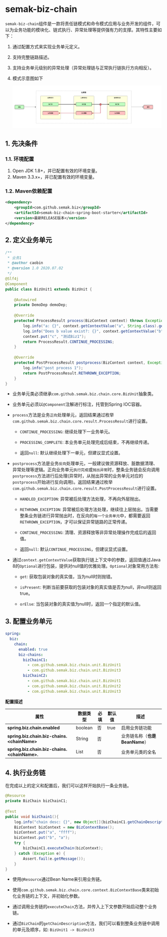 # semak-biz-chain

`semak-biz-chain`组件是一款将责任链模式和命令模式应用与业务开发的组件，可以为业务功能的模块化、链式执行、异常处理等提供强有力的支撑。其特性主要如下：


1. 通过配置方式来实现业务单元定义。

1. 支持完整链路描述。

1. 支持业务单元级别的异常处理（异常处理链与正常执行链执行方向相反）。

1. 模式示意图如下

   ![image-20230208131313202](.assets/image-20230208131313202.png)



## 1. 先决条件
### 1.1. 环境配置

1. Open JDK 1.8+，并已配置有效的环境变量。
1. Maven 3.3.x+，并已配置有效的环境变量。



### 1.2. Maven依赖配置
```xml
<dependency>
    <groupId>com.github.semak.biz</groupId>
    <artifactId>semak-biz-chain-spring-boot-starter</artifactId>
    <version>最新RELEASE版本</version>
</dependency>
```




## 2. 定义业务单元
```java
/**
 * 业务1
 * @author caobin
 * @version 1.0 2020.07.02
 */
@Slf4j
@Component
public class BizUnit1 extends BizUnit {

    @Autowired
    private DemoDep demoDep;

    @Override
    protected ProcessResult process(BizContext context) throws Exception {
        log.info("a: {}", context.getContextValue("a", String.class).get());
        log.info("Does b value exist?: {}", context.getContextValue("b", String.class).isPresent());
        context.put("c", "测试Biz1");
        return ProcessResult.CONTINUE_PROCESSING;
    }

    @Override
    protected PostProcessResult postprocess(BizContext context, Exception exception) {
        log.info("post process 1");
        return PostProcessResult.RETHROWN_EXCEPTION;
    }
}
```

- 业务单元类必须继承`com.github.semak.biz.chain.core.BizUnit`抽象类。

- 业务单元必须以`@Component`注解进行标注，托管到Spring IOC容器。

- `process`方法是业务`正向`处理单元，返回结果通过枚举`com.github.semak.biz.chain.core.result.ProcessResult`进行设置。
   - `CONTINUE_PROCESSING`: 继续处理下一业务单元。

   - `PROCESSING_COMPLETE`: 本业务单元处理完成后结束，不再继续传递。

   - 返回`null`: 默认继续处理下一单元，但建议显式设置。

- `postprocess`方法是业务`反向`处理单元，一般建议做资源释放、脏数据清理、异常处理等逻辑。正向业务单元`执行完成`或`抛出异常`时，整条业务链会反向调用`postprocess`方法进行后处理(异常时，从抛出异常的业务单元对应的`postprocess`开始进行反向调用)。返回结果通过枚举`com.github.semak.biz.chain.core.result.PostProcessResult`进行设置。
   - `HANDLED_EXCEPTION`: 异常被后处理方法处理，不再向外层抛出。

   - `RETHROWN_EXCEPTION`: 异常被后处理方法处理，继续往上层抛出。当需要整条业务链进行异常抛出时，在反向的`每一个业务单元`中，都需要返回`RETHROWN_EXCEPTION`，才可以保证异常链路的正常传递。

   - `CONTINUE_PROCESSING`: 清理、资源释放等非异常处理操作完成后的返回值。

   - 返回`null`: 默认`CONTINUE_PROCESSING`，但建议显式设置。

- 通过`context.getContextValue`获取执行链上下文中的参数，返回值通过Java 8的`Optional`进行包装，提供对null值的优雅处理。`Optional`对象常用方法有:
   - `get`: 获取包装对象的真实值，当为null时则抛错。

   - `isPresent`: 判断当前要获取的包装对象的真实值是否为null，非null则返回true。

   - `orElse`: 当包装对象的真实值为null时，返回一个指定的默认值。



## 3. 配置业务单元
```yaml
spring:
  biz:
    chain:
      enabled: true
      biz-chains:
        bizChainC1:
          - com.github.semak.biz.chain.unit.BizUnit1
          - com.github.semak.biz.chain.unit.BizUnit3
        bizChainC2:
          - com.github.semak.biz.chain.unit.BizUnit1
          - com.github.semak.biz.chain.unit.BizUnit2
          - com.github.semak.biz.chain.unit.BizUnit3
```
**配置描述**

| **属性** | **数据类型** | **必填** | **默认值** | **描述** |
| --- | --- | --- | --- | --- |
| **spring.biz.chain.enabled** | boolean | 否 | true | 启用业务链功能 |
| **spring.biz.chain.biz-chains.&lt;chainName&gt;** | String | 否 |  | 业务链名称（**也是BeanName**） |
| **spring.biz.chain.biz-chains.&lt;chainName&gt;.<units>** | List<String> | 否 |  | 业务单元类的全名 |


## 4. 执行业务链
在完成以上的定义和配置后，我们可以这样开始执行一条业务链。
```java
@Resource
private BizChain bizChainC1;

@Test
public void bizChain1(){
    log.info("chain desc: {}", new Object[]{bizChainC1.getChainDescription()});
    BizContext bizContext = new BizContextBase();
    bizContext.put("a", "ffff");
    bizContext.put("b", "a");
    try {
        bizChainC1.executeChain(bizContext);
    } catch (Exception e) {
        Assert.fail(e.getMessage());
    }
}
```

- 使用`@Resource`通过Bean Name来引用业务链。

- 使用`com.github.semak.biz.chain.core.context.BizContextBase`类来初始化业务链的上下文，并初始化参数。

- 通过调用业务链的`executeChain`方法，并传入上下文参数开始启动整个业务链。

- 通过`BizChain`的`getChainDescription`方法，我们可以看到整条业务链中调用的单元及顺序，如: `BizUnit1 -> BizUnit3`

